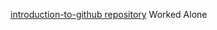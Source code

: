 [introduction-to-github repository](https://github.com/yic076/Lab5_Pt-2_GitHub_Actions)
Worked Alone
